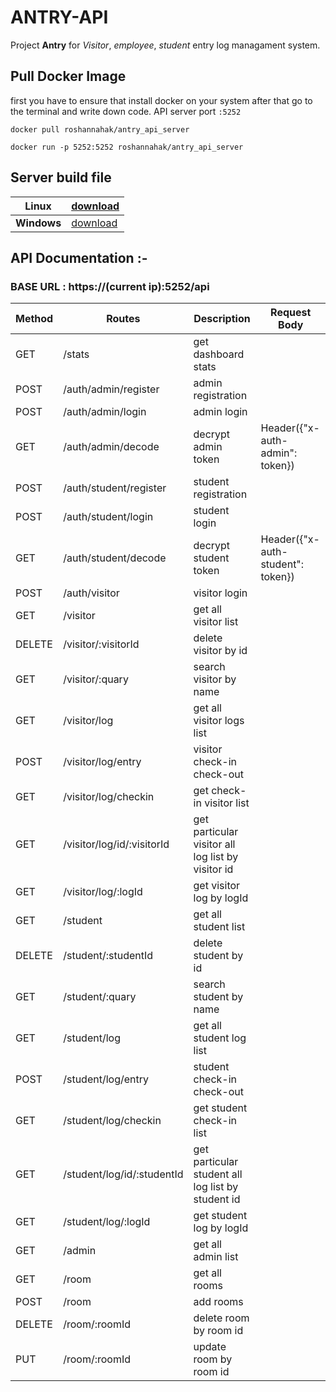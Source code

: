 # ANTRY-API
Project **Antry** for *Visitor*, *employee*, *student* entry log managament system.

## Pull Docker Image
first you have to ensure that install docker on your system after that go to the terminal and write down code. API server port `:5252`
```
docker pull roshannahak/antry_api_server

docker run -p 5252:5252 roshannahak/antry_api_server
```

## Server build file
Linux | [download](https://github.com/Roshannahak/attendance-api/blob/main/main)
--- | ---
**Windows** | [download](https://github.com/Roshannahak/attendance-api/blob/main/main.exe)

## API Documentation :-

### BASE URL : https://(current ip):5252/api

Method | Routes    | Description | Request Body
------ | --------- | ----------  | -----------
GET    | /stats    | get dashboard stats |
POST   | /auth/admin/register | admin registration |
POST   | /auth/admin/login | admin login |
GET   | /auth/admin/decode | decrypt admin token | Header({"x-auth-admin": token})
POST   | /auth/student/register | student registration |
POST   | /auth/student/login | student login |
GET   | /auth/student/decode | decrypt student token | Header({"x-auth-student": token})
POST   | /auth/visitor | visitor login |
GET   | /visitor | get all visitor list |
DELETE   | /visitor/:visitorId | delete visitor by id |
GET   | /visitor/:quary | search visitor by name |
GET   | /visitor/log | get all visitor logs list |
POST   | /visitor/log/entry | visitor check-in check-out |
GET | /visitor/log/checkin | get check-in visitor list |
GET | /visitor/log/id/:visitorId | get particular visitor all log list by visitor id |
GET | /visitor/log/:logId | get visitor log by logId |
GET | /student | get all student list |
DELETE | /student/:studentId | delete student by id |
GET | /student/:quary | search student by name |
GET | /student/log | get all student log list |
POST | /student/log/entry | student check-in check-out |
GET | /student/log/checkin | get student check-in list |
GET | /student/log/id/:studentId | get particular student all log list by student id |
GET | /student/log/:logId | get student log by logId |
GET | /admin | get all admin list |
GET | /room | get all rooms |
POST | /room | add rooms |
DELETE | /room/:roomId | delete room by room id |
PUT | /room/:roomId | update room by room id |



